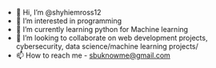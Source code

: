 - 👋 Hi, I’m @shyhiemross12
- 👀 I’m interested in programming
- 🌱 I’m currently learning python for Machine learning
- 💞️ I’m looking to collaborate on web development projects, cybersecurity, data science/machine learning projects/
- 📫 How to reach me - sbuknowme@gmail.com

<!---
Hi, I'm Shy Ross✨ 
--->
